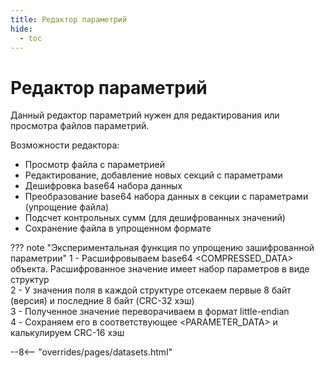 ```yaml
---
title: Редактор параметрий
hide:
  - toc
---
```


# Редактор параметрий

Данный редактор параметрий нужен для редактирования или просмотра файлов параметрий.  

Возможности редактора:  
- Просмотр файла с параметрией  
- Редактирование, добавление новых секций с параметрами  
- Дешифровка base64 набора данных  
- Преобразование base64 набора данных в секции с параметрами (упрощение файла)  
- Подсчет контрольных сумм (для дешифрованных значений)
- Сохранение файла в упрощенном формате

??? note "Экспериментальная функция по упрощению зашифрованной параметрии"
    1 - Расшифровываем base64 <COMPRESSED_DATA> объекта. Расшифрованное значение имеет набор параметров в виде структур <SW-CNT>  
    2 - У значения поля <DATEN> в каждой структуре <SW-CNT> отсекаем первые 8 байт (версия) и последние 8 байт (CRC-32 хэш)  
    3 - Полученное значение переворачиваем в формат little-endian  
    4 - Сохраняем его в соответствующее <PARAMETER_DATA> и калькулируем CRC-16 хэш  

--8<-- "overrides/pages/datasets.html"
